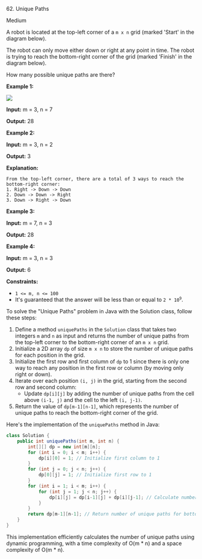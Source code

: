 62\. Unique Paths

Medium

A robot is located at the top-left corner of a `m x n` grid (marked 'Start' in the diagram below).

The robot can only move either down or right at any point in time. The robot is trying to reach the bottom-right corner of the grid (marked 'Finish' in the diagram below).

How many possible unique paths are there?

**Example 1:**

![](https://assets.leetcode.com/uploads/2018/10/22/robot_maze.png)

**Input:** m = 3, n = 7

**Output:** 28 

**Example 2:**

**Input:** m = 3, n = 2

**Output:** 3

**Explanation:**

    From the top-left corner, there are a total of 3 ways to reach the bottom-right corner:
    1. Right -> Down -> Down
    2. Down -> Down -> Right
    3. Down -> Right -> Down 

**Example 3:**

**Input:** m = 7, n = 3

**Output:** 28 

**Example 4:**

**Input:** m = 3, n = 3

**Output:** 6 

**Constraints:**

*   `1 <= m, n <= 100`
*   It's guaranteed that the answer will be less than or equal to <code>2 * 10<sup>9</sup></code>.

To solve the "Unique Paths" problem in Java with the Solution class, follow these steps:

1. Define a method `uniquePaths` in the `Solution` class that takes two integers `m` and `n` as input and returns the number of unique paths from the top-left corner to the bottom-right corner of an `m x n` grid.
2. Initialize a 2D array `dp` of size `m x n` to store the number of unique paths for each position in the grid.
3. Initialize the first row and first column of `dp` to 1 since there is only one way to reach any position in the first row or column (by moving only right or down).
4. Iterate over each position `(i, j)` in the grid, starting from the second row and second column:
   - Update `dp[i][j]` by adding the number of unique paths from the cell above `(i-1, j)` and the cell to the left `(i, j-1)`.
5. Return the value of `dp[m-1][n-1]`, which represents the number of unique paths to reach the bottom-right corner of the grid.

Here's the implementation of the `uniquePaths` method in Java:

```java
class Solution {
    public int uniquePaths(int m, int n) {
        int[][] dp = new int[m][n];
        for (int i = 0; i < m; i++) {
            dp[i][0] = 1; // Initialize first column to 1
        }
        for (int j = 0; j < n; j++) {
            dp[0][j] = 1; // Initialize first row to 1
        }
        for (int i = 1; i < m; i++) {
            for (int j = 1; j < n; j++) {
                dp[i][j] = dp[i-1][j] + dp[i][j-1]; // Calculate number of paths for current cell
            }
        }
        return dp[m-1][n-1]; // Return number of unique paths for bottom-right corner
    }
}
```

This implementation efficiently calculates the number of unique paths using dynamic programming, with a time complexity of O(m * n) and a space complexity of O(m * n).
